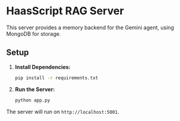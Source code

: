# HaasScript RAG Server

This server provides a memory backend for the Gemini agent, using MongoDB for storage.

## Setup

1.  **Install Dependencies:**
    ```bash
    pip install -r requirements.txt
    ```

2.  **Run the Server:**
    ```bash
    python app.py
    ```

The server will run on `http://localhost:5001`.
